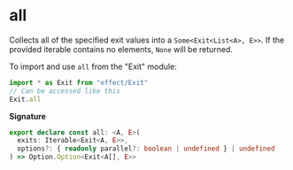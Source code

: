 # all

Collects all of the specified exit values into a `Some<Exit<List<A>, E>>`. If
the provided iterable contains no elements, `None` will be returned.

To import and use `all` from the "Exit" module:

```ts
import * as Exit from "effect/Exit"
// Can be accessed like this
Exit.all
```

**Signature**

```ts
export declare const all: <A, E>(
  exits: Iterable<Exit<A, E>>,
  options?: { readonly parallel?: boolean | undefined } | undefined
) => Option.Option<Exit<A[], E>>
```
